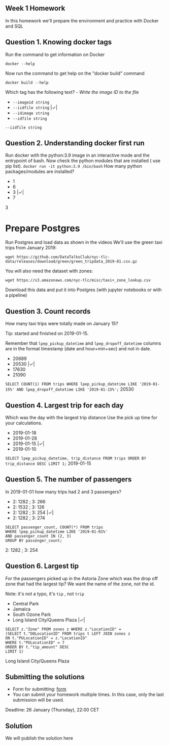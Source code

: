 ## Week 1 Homework

In this homework we'll prepare the environment 
and practice with Docker and SQL


## Question 1. Knowing docker tags

Run the command to get information on Docker 

```docker --help```

Now run the command to get help on the "docker build" command

```docker build --help```

Which tag has the following text? - *Write the image ID to the file* 

- `--imageid string`
- `--iidfile string` |&check;|
- `--idimage string`
- `--idfile string`

`--iidfile string`


## Question 2. Understanding docker first run 

Run docker with the python:3.9 image in an interactive mode and the entrypoint of bash.
Now check the python modules that are installed ( use pip list). 
```docker run -it python:3.9 /bin/bash```
How many python packages/modules are installed?

- 1
- 6
- 3 |&check;|
- 7

3

# Prepare Postgres

Run Postgres and load data as shown in the videos
We'll use the green taxi trips from January 2019:

```wget https://github.com/DataTalksClub/nyc-tlc-data/releases/download/green/green_tripdata_2019-01.csv.gz```

You will also need the dataset with zones:

```wget https://s3.amazonaws.com/nyc-tlc/misc/taxi+_zone_lookup.csv```

Download this data and put it into Postgres (with jupyter notebooks or with a pipeline)


## Question 3. Count records 

How many taxi trips were totally made on January 15?

Tip: started and finished on 2019-01-15. 

Remember that `lpep_pickup_datetime` and `lpep_dropoff_datetime` columns are in the format timestamp (date and hour+min+sec) and not in date.

- 20689
- 20530 |&check;|
- 17630
- 21090

```SELECT COUNT(1) FROM trips WHERE lpep_pickup_datetime LIKE '2019-01-15%' AND lpep_dropoff_datetime LIKE '2019-01-15%';```
20530

## Question 4. Largest trip for each day

Which was the day with the largest trip distance
Use the pick up time for your calculations.

- 2019-01-18
- 2019-01-28
- 2019-01-15 |&check;|
- 2019-01-10

```SELECT lpep_pickup_datetime, trip_distance FROM trips ORDER BY trip_distance DESC LIMIT 1;```
2019-01-15

## Question 5. The number of passengers

In 2019-01-01 how many trips had 2 and 3 passengers?
 
- 2: 1282 ; 3: 266
- 2: 1532 ; 3: 126
- 2: 1282 ; 3: 254 |&check;|
- 2: 1282 ; 3: 274

```
SELECT passenger_count, COUNT(*) FROM trips 
WHERE lpep_pickup_datetime LIKE '2019-01-01%'
AND passenger_count IN (2, 3)
GROUP BY passenger_count;
```
2: 1282 ; 3: 254

## Question 6. Largest tip

For the passengers picked up in the Astoria Zone which was the drop off zone that had the largest tip?
We want the name of the zone, not the id.

Note: it's not a typo, it's `tip` , not `trip`

- Central Park
- Jamaica
- South Ozone Park
- Long Island City/Queens Plaza  |&check;|

```
SELECT z."Zone" FROM zones z WHERE z."LocationID" = 
(SELECT t."DOLocationID" FROM trips t LEFT JOIN zones z 
ON t."PULocationID" = z."LocationID"
WHERE t."PULocationID" = 7
ORDER BY t."tip_amount" DESC
LIMIT 1)
```
Long Island City/Queens Plaza

## Submitting the solutions

* Form for submitting: [form](https://forms.gle/EjphSkR1b3nsdojv7)
* You can submit your homework multiple times. In this case, only the last submission will be used. 

Deadline: 26 January (Thursday), 22:00 CET


## Solution

We will publish the solution here